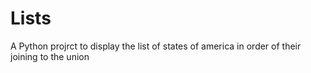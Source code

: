 # Lists
A Python projrct to display the list of states of america in order of their joining to the union
